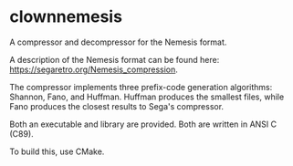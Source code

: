 # clownnemesis

A compressor and decompressor for the Nemesis format.

A description of the Nemesis format can be found here:
https://segaretro.org/Nemesis_compression.

The compressor implements three prefix-code generation algorithms: Shannon,
Fano, and Huffman. Huffman produces the smallest files, while Fano produces the
closest results to Sega's compressor.

Both an executable and library are provided. Both are written in ANSI C (C89).

To build this, use CMake.
